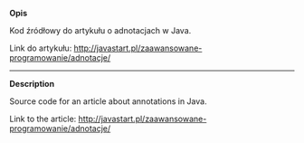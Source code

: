 **Opis**

Kod źródłowy do artykułu o adnotacjach w Java. 

Link do artykułu:
http://javastart.pl/zaawansowane-programowanie/adnotacje/

---


**Description**

Source code for an article about annotations in Java.

Link to the article: http://javastart.pl/zaawansowane-programowanie/adnotacje/
